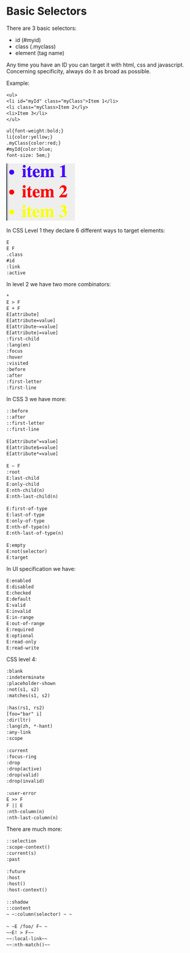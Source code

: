 # Basic Selectors 

There are 3 basic selectors:

* id (#myid)
* class (.myclass)
* element (tag name)

Any time you have an ID you can target it with html, css and javascript. Concerning specificity, always do it as broad as possible. 

Example:

```
<ul>
<li id="myId" class="myClass">Item 1</li>
<li class="myClass>Item 2</ly>
<li>Item 3</li>
</ul>
```

```
ul{font-weight:bold;}
li{color:yellow;}
.myClass{color:red;}
#myId{color:blue;
font-size: 5em;}
```
![my image name](./coloredItems.png)

In CSS Level 1 they declare 6 different ways to target elements:

```
E
E F
.class
#id
:link
:active
```

In level 2 we have two more combinators:
```
*
E > F
E + F
E[attribute]
E[attribute=value]
E[attribute~=value]
E[attribute|=value]
:first-child
:lang(en)
:focus
:hover
:visited
:before
:after
:first-letter
:first-line
```
In CSS 3 we have more:

```
::before
::after
::first-letter
::first-line

E[attribute^=value]
E[attribute$=value]
E[attribute*=value]

E ~ F
:root
E:last-child
E:only-child
E:nth-child(n)
E:nth-last-child(n)

E:first-of-type
E:last-of-type
E:only-of-type
E:nth-of-type(n)
E:nth-last-of-type(n)

E:empty
E:not(selector)
E:target
```
In UI specification we have:

```
E:enabled
E:disabled
E:checked
E:default
E:valid
E:invalid
E:in-range
E:out-of-range
E:required
E:optional
E:read-only
E:read-write
```
CSS level 4:

```
:blank
:indeterminate
:placeholder-shown
:not(s1, s2)
:matches(s1, s2)

:has(rs1, rs2)
[foo="bar" i]
:dir(ltr)
:lang(zh, *-hant)
:any-link
:scope

:current
:focus-ring
:drop
:drop(active)
:drop(valid)
:drop(invalid)

:user-error
E >> F
F || E
:nth-column(n)
:nth-last-column(n)
```
There are much more:

```
::selection
:scope-context()
:current(s)
:past

:future
:host
:host()
:host-context()

::shadow
::content
~ ~:column(selector) ~ ~

~ ~E /foo/ F~ ~
~~E! > F~~
~~:local-link~~
~~:nth-match()~~
```






